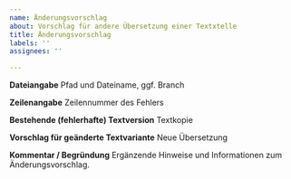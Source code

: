 ```yaml
---
name: Änderungsvorschlag
about: Vorschlag für andere Übersetzung einer Textxtelle
title: Änderungsvorschlag
labels: ''
assignees: ''

---
```


**Dateiangabe**
Pfad und Dateiname, ggf. Branch

**Zeilenangabe**
Zeilennummer des Fehlers

**Bestehende (fehlerhafte) Textversion**
Textkopie

**Vorschlag für geänderte Textvariante**
Neue Übersetzung

**Kommentar / Begründung**
Ergänzende Hinweise und Informationen zum Änderungsvorschlag.
